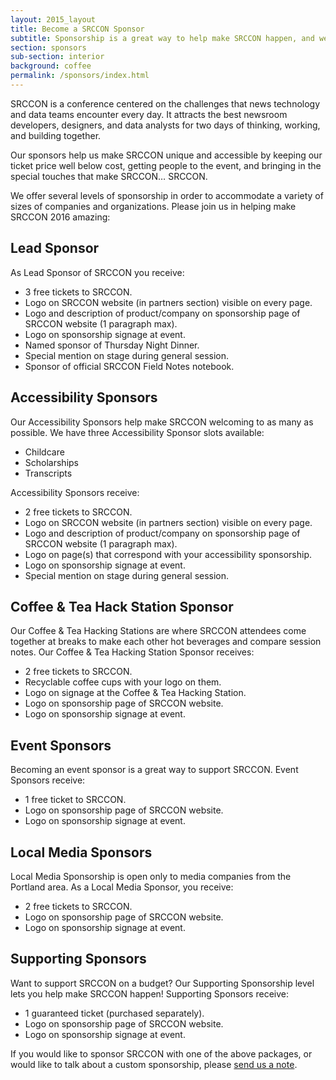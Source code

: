 ```yaml
---
layout: 2015_layout
title: Become a SRCCON Sponsor
subtitle: Sponsorship is a great way to help make SRCCON happen, and we'd love your help this year.
section: sponsors
sub-section: interior
background: coffee
permalink: /sponsors/index.html
---
```

SRCCON is a conference centered on the challenges that news technology and data teams encounter every day. It attracts the best newsroom developers, designers, and data analysts for two days of thinking, working, and building together.

Our sponsors help us make SRCCON unique and accessible by keeping our ticket price well below cost, getting people to the event, and bringing in the special touches that make SRCCON… SRCCON.

We offer several levels of sponsorship in order to accommodate a variety of sizes of companies and organizations. Please join us in helping make SRCCON 2016 amazing:

## Lead Sponsor

As Lead Sponsor of SRCCON you receive:

* 3 free tickets to SRCCON.
* Logo on SRCCON website (in partners section) visible on every page.
* Logo and description of product/company on sponsorship page of SRCCON website (1 paragraph max).
* Logo on sponsorship signage at event.
* Named sponsor of Thursday Night Dinner.
* Special mention on stage during general session.
* Sponsor of official SRCCON Field Notes notebook.

## Accessibility Sponsors

Our Accessibility Sponsors help make SRCCON welcoming to as many as possible. We have three Accessibility Sponsor slots available:

  * Childcare
  * Scholarships
  * Transcripts

Accessibility Sponsors receive:

* 2 free tickets to SRCCON.
* Logo on SRCCON website (in partners section) visible on every page.
* Logo and description of product/company on sponsorship page of SRCCON website (1 paragraph max).
* Logo on page(s) that correspond with your accessibility sponsorship.
* Logo on sponsorship signage at event.
* Special mention on stage during general session.

## Coffee & Tea Hack Station Sponsor

Our Coffee & Tea Hacking Stations are where SRCCON attendees come together at breaks to make each other hot beverages and compare session notes. Our Coffee & Tea Hacking Station Sponsor receives:

* 2 free tickets to SRCCON.
* Recyclable coffee cups with your logo on them.
* Logo on signage at the Coffee & Tea Hacking Station.
* Logo on sponsorship page of SRCCON website.
* Logo on sponsorship signage at event.

## Event Sponsors

Becoming an event sponsor is a great way to support SRCCON. Event Sponsors receive:

* 1 free ticket to SRCCON.
* Logo on sponsorship page of SRCCON website.
* Logo on sponsorship signage at event.

## Local Media Sponsors

Local Media Sponsorship is open only to media companies from the Portland area. As a Local Media Sponsor, you receive:

* 2 free tickets to SRCCON.
* Logo on sponsorship page of SRCCON website.
* Logo on sponsorship signage at event.

## Supporting Sponsors

Want to support SRCCON on a budget? Our Supporting Sponsorship level lets you help make SRCCON happen! Supporting Sponsors receive:

* 1 guaranteed ticket (purchased separately).
* Logo on sponsorship page of SRCCON website.
* Logo on sponsorship signage at event.

If you would like to sponsor SRCCON with one of the above packages, or would like to talk about a custom sponsorship, please [send us a note](mailto:dan@mozillafoundation.org).
